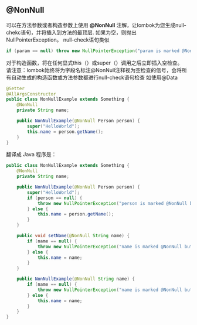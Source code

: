 ## @NonNull

可以在方法参数或者构造参数上使用 **@NonNull** 注解，让lombok为您生成null-chekc语句，并将插入到方法的最顶层.
如果为空，则抛出NullPointerException。
null-check语句类似

~~~java
if (param == null) throw new NullPointerException("param is marked @NonNull but is null");
~~~

对于构造函数，将在任何显式this（）或super（）调用之后立即插入空检查。<br>
请注意：lombok始终将为字段名标注@NonNull注释视为空检查的信号，会将所有自动生成的构造函数或方法参数都进行null-check语句检查
如使用@Data

~~~java
@Setter
@AllArgsConstructor
public class NonNullExample extends Something {
    @NonNull
    private String name;

    public NonNullExample(@NonNull Person person) {
        super("HelloWorld");
        this.name = person.getName();
    }
}
~~~
翻译成 Java 程序是：

~~~java
public class NonNullExample extends Something {
    @NonNull
    private String name;

    public NonNullExample(@NonNull Person person) {
        super("HelloWorld");
        if (person == null) {
            throw new NullPointerException("person is marked @NonNull but is null");
        } else {
            this.name = person.getName();
        }
    }

    public void setName(@NonNull String name) {
        if (name == null) {
            throw new NullPointerException("name is marked @NonNull but is null");
        } else {
            this.name = name;
        }
    }

    public NonNullExample(@NonNull String name) {
        if (name == null) {
            throw new NullPointerException("name is marked @NonNull but is null");
        } else {
            this.name = name;
        }
    }
}
~~~